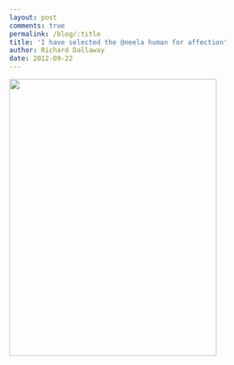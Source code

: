 ```yaml
---
layout: post
comments: true
permalink: /blog/:title
title: 'I have selected the @neela human for affection'
author: Richard Dallaway
date: 2012-09-22
---
```


<div>
<a href="http://static.skitters.dallaway.com/Iphoto.JPG">
<img width="374" src="http://static.skitters.dallaway.com/Iphoto.JPG.500.JPG" height="500">
</a>
</div>
